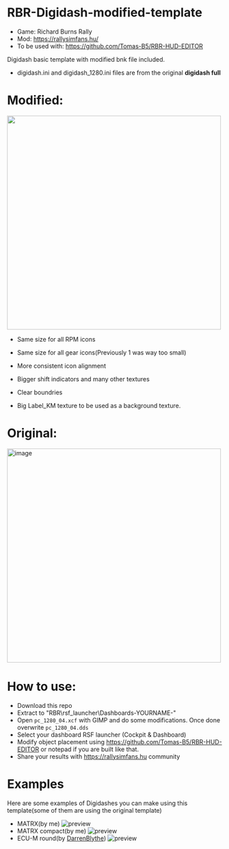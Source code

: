 # RBR-Digidash-modified-template
- Game: Richard Burns Rally
- Mod: https://rallysimfans.hu/
- To be used with: https://github.com/Tomas-B5/RBR-HUD-EDITOR

Digidash basic template with modified bnk file included.

- digidash.ini and digidash_1280.ini files are from the original **digidash full**

# Modified:

<img src="https://user-images.githubusercontent.com/104921631/231561893-cd78a701-f1fb-457a-af40-eea11d629b99.png" width="500">

- Same size for all RPM icons

- Same size for all gear icons(Previously 1 was way too small)

- More consistent icon alignment

- Bigger shift indicators and many other textures

- Clear boundries

- Big Label_KM texture to be used as a background texture.

# Original:

<img width="500" alt="image" src="https://user-images.githubusercontent.com/104921631/231562532-775441bf-943b-41ac-9565-b4ebdc4c36a9.png">


# How to use:

- Download this repo
- Extract to "RBR\rsf_launcher\Dashboards\-YOURNAME-"
- Open `pc_1280_04.xcf` with GIMP and do some modifications. Once done overwrite `pc_1280_04.dds`
- Select your dashboard RSF launcher (Cockpit & Dashboard)
- Modify object placement using https://github.com/Tomas-B5/RBR-HUD-EDITOR or notepad if you are built like that.
- Share your results with https://rallysimfans.hu community

# Examples
Here are some examples of Digidashes you can make using this template(some of them are using the original template)

- MATRX(by me) ![preview](https://user-images.githubusercontent.com/104921631/232234133-b01b0d6e-2c7c-43f9-9cc9-7a7c503a2768.png)
- MATRX compact(by me) ![preview](https://user-images.githubusercontent.com/104921631/232234230-13c91635-e384-4496-8d66-957272358fb5.png)
- ECU-M round(by [DarrenBlythe](https://rbrdarren.blogspot.com/)) ![preview](https://user-images.githubusercontent.com/104921631/232234458-60fb330b-b5cc-4dd5-a8bb-6d6935a1482d.png)

